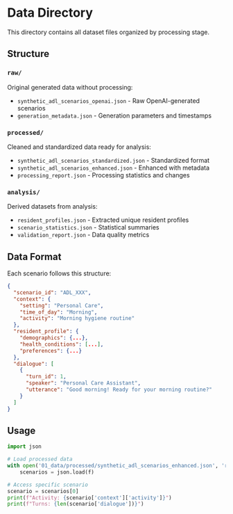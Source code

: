 # Data Directory

This directory contains all dataset files organized by processing stage.

## Structure

### `raw/`
Original generated data without processing:
- `synthetic_adl_scenarios_openai.json` - Raw OpenAI-generated scenarios
- `generation_metadata.json` - Generation parameters and timestamps

### `processed/`
Cleaned and standardized data ready for analysis:
- `synthetic_adl_scenarios_standardized.json` - Standardized format
- `synthetic_adl_scenarios_enhanced.json` - Enhanced with metadata
- `processing_report.json` - Processing statistics and changes

### `analysis/`
Derived datasets from analysis:
- `resident_profiles.json` - Extracted unique resident profiles
- `scenario_statistics.json` - Statistical summaries
- `validation_report.json` - Data quality metrics

## Data Format

Each scenario follows this structure:
```json
{
  "scenario_id": "ADL_XXX",
  "context": {
    "setting": "Personal Care",
    "time_of_day": "Morning",
    "activity": "Morning hygiene routine"
  },
  "resident_profile": {
    "demographics": {...},
    "health_conditions": [...],
    "preferences": {...}
  },
  "dialogue": [
    {
      "turn_id": 1,
      "speaker": "Personal Care Assistant",
      "utterance": "Good morning! Ready for your morning routine?"
    }
  ]
}
```

## Usage

```python
import json

# Load processed data
with open('01_data/processed/synthetic_adl_scenarios_enhanced.json', 'r') as f:
    scenarios = json.load(f)

# Access specific scenario
scenario = scenarios[0]
print(f"Activity: {scenario['context']['activity']}")
print(f"Turns: {len(scenario['dialogue'])}")
```
